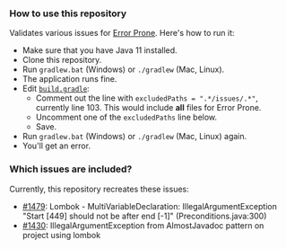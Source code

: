 ### How to use this repository
Validates various issues for [Error Prone](https://errorprone.info). Here's how to run it:
- Make sure that you have Java 11 installed.
- Clone this repository.
- Run `gradlew.bat` (Windows) or `./gradlew` (Mac, Linux).
- The application runs fine.
- Edit [`build.gradle`](https://github.com/ksilz/check-error-prone/blob/49f90b44e23e17ca03ff05436278e82a4a3cc15c/build.gradle#L99):
  - Comment out the line with `excludedPaths = ".*/issues/.*"`, currently line 103. This would include **all** files for Error Prone.
  - Uncomment one of the `excludedPaths` line below.
  - Save.
- Run `gradlew.bat` (Windows) or `./gradlew` (Mac, Linux) again.
- You'll get an error.

### Which issues are included?
Currently, this repository recreates these issues:
- [#1479](https://github.com/google/error-prone/issues/1479): Lombok - MultiVariableDeclaration: IllegalArgumentException "Start [449] should not be after end [-1]" (Preconditions.java:300)
- [#1430](https://github.com/google/error-prone/issues/1430):
IllegalArgumentException from AlmostJavadoc pattern on project using lombok

